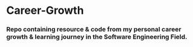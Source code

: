 # Career-Growth
### Repo containing resource & code from my personal career growth & learning journey in the Software Engineering Field.
